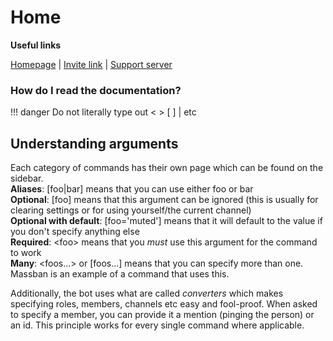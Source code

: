 # Home

**Useful links**

[Homepage](https://celendi.me) | [Invite link](https://celendi.me/invite) | [Support server](https://celendi.me/discord)

### How do I read the documentation?

!!! danger
    Do not literally type out &lt;   &gt; [   ] \| etc

## Understanding arguments

Each category of commands has their own page which can be found on the sidebar.  
**Aliases**: \[foo\|bar\] means that you can use either foo or bar  
**Optional**: \[foo\] means that this argument can be ignored \(this is usually for clearing settings or for using yourself/the current channel\)  
**Optional with default**: \[foo='muted'\] means that it will default to the value if you don't specify anything else  
**Required**: &lt;foo&gt; means that you _must_ use this argument for the command to work  
**Many**: &lt;foos...&gt; or \[foos...\] means that you can specify more than one. Massban is an example of a command that uses this.

Additionally, the bot uses what are called _converters_ which makes specifying roles, members, channels etc easy and fool-proof. When asked to specify a member, you can provide it a mention \(pinging the person\) or an id. This principle works for every single command where applicable.
